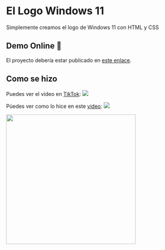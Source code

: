 # El Logo Windows 11
Simplemente creamos el logo de Windows 11 con HTML y CSS

## Demo Online 🚀
El proyecto debería estar publicado en [este enlace](https://doneber.github.io/logo-windows/).

## Como se hizo
Puedes ver el video en [TikTok]([https://www.tiktok.com/@doneberdev/video/7163438108665466118](https://www.tiktok.com/@doneberdev/video/7163438108665466118)): [![](https://img.shields.io/endpoint?label=TikTok&logo=tiktok&url=https%3A%2F%2Fdoneber.dev%2Ftiktok-counter%2F)](https://www.tiktok.com/@doneberdev/video/7163438108665466118)

Púedes ver como lo hice en este [video](https://youtu.be/dx4a31iTfp0): [![](https://img.shields.io/youtube/views/dx4a31iTfp0?color=%23333&label=YouTube&style=social)](https://youtu.be/dx4a31iTfp0)

<a href="https://youtu.be/dx4a31iTfp0"><img src="https://user-images.githubusercontent.com/52986565/220190860-173fd25b-9632-49ba-aa11-22fc274e6c52.png" width="350" /></a>

